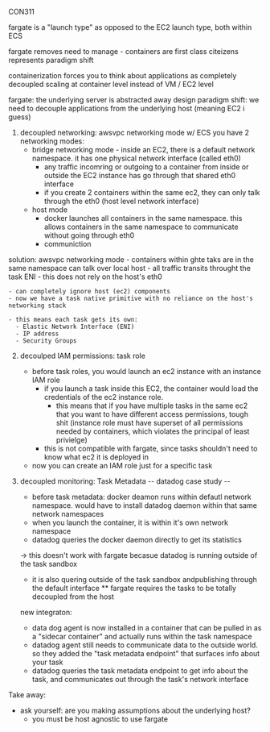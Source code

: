 CON311

fargate is a "launch type" as opposed to the EC2 launch type, both within ECS

fargate removes need to manage - containers are first class citeizens
represents paradigm shift

containerization forces you to think about applications as completely decoupled
scaling at container level instead of VM / EC2 level

fargate: the underlying server is abstracted away
design paradigm shift: we need to decouple applications from the underlying host (meaning EC2 i guess)

1. decoupled networking: awsvpc networking mode
  w/ ECS you have 2 networking modes:
    - bridge networking mode - inside an EC2, there is a default network namespace. it has one physical network interface (called eth0)
      - any traffic incomring or outgoing to a container from inside or outside the EC2 instance has go through that shared eth0 interface
      - if you create 2 containers within the same ec2, they can only talk through the eth0 (host level network interface)
    - host mode
      - docker launches all containers in the same namespace. this allows containers in the same namespace to communicate without going through eth0
      - communiction


  solution: awsvpc networking mode
    - containers within ghte taks are in the same namespace can talk over local host
    - all traffic transits throught the task ENI - this does not rely on the host's eth0

    - can completely ignore host (ec2) components
    - now we have a task native primitive with no reliance on the host's networking stack

    - this means each task gets its own:
      - Elastic Network Interface (ENI)
      - IP address
      - Security Groups

2. decoulped IAM permissions: task role

    - before task roles, you would launch an ec2 instance with an instance IAM role
      - if you launch a task inside this EC2, the container would load the credentials of the ec2 instance role.
        - this means that if you have multiple tasks in the same ec2 that you want to have different access permissions, tough shit
          (instance role must have superset of all permissions needed by containers, which violates the principal of least privielge)
      - this is not compatible with fargate, since tasks shouldn't need to know what ec2 it is deployed in
   - now you can create an IAM role just for a specific task


3. decoupled monitoring: Task Metadata
-- datadog case study --
    - before task metadata: docker deamon runs within defautl network namespace. would have to install datadog daemon within that same network namespaces
    - when you launch the container, it is within it's own network namespace
    - datadog queries the docker daemon directly to get its statistics

    -> this doesn't work with fargate becasue datadog is running outside of the task sandbox
      - it is also quering outside of the task sandbox andpublishing through the default interface
      ** fargate requires the tasks to be totally decoupled from the host

    new integraton:
      - data dog agent is now installed in a container that can be pulled in as a "sidecar container" and actually runs within the task namespace
      - datadog agent still needs to communicate data to the outside world. so they added the "task metadata endpoint" that surfaces info about your task
      - datadog queries the task metadata endpoint to get info about the task, and communicates out through the task's network interface

Take away:
  - ask yourself: are you making assumptions about the underlying host?
    - you must be host agnostic to use fargate

